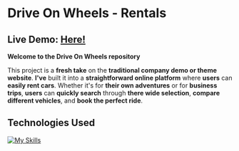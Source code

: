 # Drive On Wheels - Rentals

## Live Demo: [Here!](https://drive-on-wheels.netlify.app/)

**Welcome to the Drive On Wheels repository**

This project is a **fresh take** on the **traditional company demo or theme website**. **I've** built it into a **straightforward online platform** where **users** can **easily rent cars**. Whether it's for **their own adventures** or for **business trips**, **users** can **quickly search** through **there wide selection**, **compare different vehicles**, and **book the perfect ride**.

## Technologies Used
[![My Skills](https://skillicons.dev/icons?i=react,scss,git,netlify)](https://skillicons.dev)